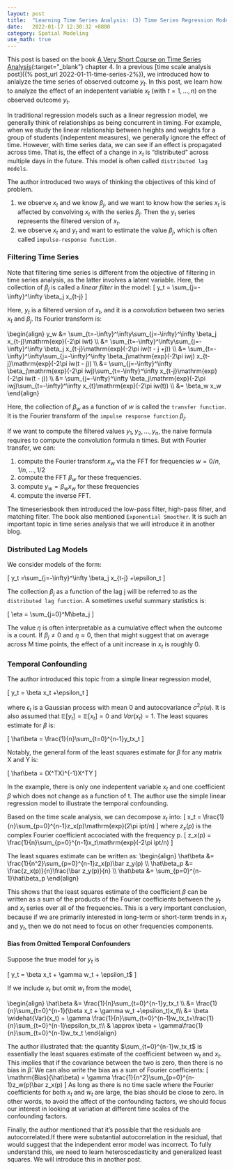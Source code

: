 ```yaml
---
layout: post
title:  "Learning Time Series Analysis: (3) Time Series Regression Modeling"
date:   2022-01-17 12:30:32 +0800
category: Spatial Modeling
use_math: true
---
```


This post is based on the book [A Very Short Course on Time Series Analysis](https://bookdown.org/rdpeng/timeseriesbook/){:target="_blank"} chapter 4. In a previous [time scale analysis post]({% post_url 2022-01-11-time-series-2%}), we introduced how to anlalyze the time series of observed outcome $y_t$. In this post, we learn how to analyze the effect of an indepentent variable $x_t$ (with $t=1, \dots, n$) on the observed outcome $y_t$.

In traditional regression models such as a linear regression model, we generally think of relationships as being concurrent in timing. For example, when we study the linear relationship between heights and weights for a group of students (indepentent measures), we generally ignore the effect of time. However, with time series data, we can see if an effect is propagated across time. That is, the effect of a change in $x_t$ is “distributed” across multiple days in the future. This model is often called `distributed lag models`. 

The author introduced two ways of thinking the objectives of this kind of problem.
1. we observe $x_t$ and we know $β_j$, and we want to know how the series $x_t$ is affected by convolving $x_t$ with the series $β_j$. Then the $y_t$ series represents the filtered version of $x_t$. 
2. we observe $x_t$ and $y_t$ and want to estimate the value $\beta_j$, which is often called `impulse-response function`.

### Filtering Time Series
Note that filtering time series is different from the objective of filtering in time series analysis, as the latter involves a latent variable.
Here, the collection of ${\beta_j}$ is called a *linear filter* in the model:
\[
y_t = \sum_{j=-\infty}^\infty \beta_j x_{t-j}
\]

Here, $y_t$ is a filtered version of $x_t$, and it is a *convolution* between two series $x_t$ and $\beta_j$. Its Fourier transform is:

\begin{align}
y_w &= \sum_{t=-\infty}^\infty\sum_{j=-\infty}^\infty \beta_j x_{t-j}\mathrm{exp}(-2\pi iwt) \\\\ 
&= \sum_{t=-\infty}^\infty\sum_{j=-\infty}^\infty \beta_j x_{t-j}\mathrm{exp}(-2\pi iw(t - j +j)) \\\\ 
&= \sum_{t=-\infty}^\infty\sum_{j=-\infty}^\infty \beta_j\mathrm{exp}(-2\pi iwj) x_{t-j}\mathrm{exp}(-2\pi iw(t - j)) \\\\ 
&= \sum_{j=-\infty}^\infty \beta_j\mathrm{exp}(-2\pi iwj)\sum_{t=-\infty}^\infty x_{t-j}\mathrm{exp}(-2\pi iw(t - j)) \\\\ 
&= \sum_{j=-\infty}^\infty \beta_j\mathrm{exp}(-2\pi iwj)\sum_{t=-\infty}^\infty x_{t}\mathrm{exp}(-2\pi iw(t)) \\\\ 
&= \beta_w x_w
\end{align}

Here, the collection of $\beta_w$ as a function of $w$ is called the `transfer function`. It is the Fourier transform of the `impulse response function` $\beta_j$.

If we want to compute the filtered values $y_1, y_2,\dots, y_n$, the naive formula requires to compute the convolution formula n times. But with Fourier transfer, we can:
1. compute the Fourier transform $x_w$ via the FFT for frequencies $w = 0/n, 1/n, \dots, 1/2$
2. compute the FFT $\beta_w$ for these frequencies.
3. compute $y_w = \beta_wx_w$ for these frequencies
4. compute the inverse FFT.

The timeseriesbook then introduced the low-pass filter, high-pass filter, and matching filter. The book also mentioned `Exponential Smoother`. It is such an important topic in time series analysis that we will introduce it in another blog.

### Distributed Lag Models
We consider models of the form:

\[
y_t =\sum_{j=-\infty}^\infty \beta_j x_{t-j} +\epsilon_t
\]

The collection ${\beta_j}$ as a function of the lag j will be referred to as the `distributed lag function`.
A sometimes useful summary statistics is:

\[
\eta = \sum_{j=0}^M\beta_j
\]

The value $\eta$ is often interpretable as a cumulative effect when the outcome is a count. If $\beta_j \neq 0$ and $\eta \approx 0$, then that might suggest that on average across M time points, the effect of a unit increase in $x_t$ is roughly 0.

### Temporal Confounding
The author introduced this topic from a simple linear regression model,

\[
y_t = \beta x_t +\epsilon_t
\]

where $\epsilon_t$ is a Gaussian process with mean 0 and autocovariance $\sigma^2\rho(u)$. It is also assumed that $\mathbb{E}[y_t] = \mathbb{E}[x_t] =0$ and $Var(x_t)=1$.
The least squares estimate for $\beta$ is:

\[
\hat\beta = \frac{1}{n}\sum_{t=0}^{n-1}y_tx_t
\]

Notably, the general form of the least squares estimate for $\beta$ for any matrix X and Y is:

\[
\hat\beta = (X^TX)^{-1}X^TY
\]

In the example, there is only one indepentent variable $x_t$ and one coefficient $\beta$ which does not change as a function of t. The author use the simple linear regression model to illustrate the temporal confounding.

Based on the time scale analysis, we can decompose $x_t$ into:
\[
x_t = \frac{1}{n}\sum_{p=0}^{n-1}z_x(p)\mathrm{exp}(2\pi ipt/n)
\]
where $z_x(p)$ is the complex Fourier coefficient accociated with the frequency p.
\[
z_x(p) = \frac{1}{n}\sum_{p=0}^{n-1}x_t\mathrm{exp}(-2\pi ipt/n)
\]

The least squares estimate can be written as:
\begin{align}
\hat\beta &= \frac{1}{n^2}\sum_{p=0}^{n-1}z_x(p)\bar z_y(p) \\\\ 
\hat\beta_p &= \frac{z_x(p)}{n}\frac{\bar z_y(p)}{n} \\\\ 
\hat\beta &= \sum_{p=0}^{n-1}\hat\beta_p
\end{align}

This shows that the least squares estimate of the coefficient $\beta$ can be written as a sum of the products of the Fourier coefficients between the $y_t$ and $x_t$ series over all of the frequencies. 
This is a very important conclusion, because if we are primarily interested in long-term or short-term trends in $x_t$ and $y_t$, then we do not need to focus on other frequencies components. 

#### Bias from Omitted Temporal Confounders
Suppose the true model for $y_t$ is

\[
y_t = \beta x_t + \gamma w_t + \epsilon_t$
\]

If we include $x_t$ but omit $w_t$ from the model, 

\begin{align}
\hat\beta &= \frac{1}{n}\sum_{t=0}^{n-1}y_tx_t \\\\ 
 &= \frac{1}{n}\sum_{t=0}^{n-1}(\beta x_t + \gamma w_t +\epsilon_t)x_t\\\\ 
 &= \beta \widehat{Var}(x_t) + \gamma \frac{1}{n}\sum_{t=0}^{n-1}w_tx_t+\frac{1}{n}\sum_{t=0}^{n-1}\epsilon_tx_t\\\\ 
 & \approx \beta + \gamma\frac{1}{n}\sum_{t=0}^{n-1}w_tx_t
\end{align}

The author illustrated that: the quantity $\sum_{t=0}^{n-1}w_tx_t$ is essentially the least squares estimate of the coefficient between $w_t$ and $x_t$. This implies that if the covariance between the two is zero, then there is no bias in $\hat\beta$. We can also write the bias as a sum of Fourier coefficients:
\[
\mathrm{Bias}(\hat\beta) = \gamma \frac{1}{n^2}\sum_{p=0}^{n-1}z_w(p)\bar z_x(p)
\]
As long as there is no time sacle where the Fourier coefficients for both $x_t$ and $w_t$ are large, the bias should be close to zero. In other words, to avoid the affect of the confounding factors, we should focus our interest in looking at variation at different time scales of the confounding factors. 

Finally, the author mentioned that it’s possible that the residuals are autocorrelated.If there were substantial autocorrelation in the residual, that would suggest that the independent error model was incorrect. To fully understand this, we need to learn heteroscedasticity and generalized least squares. We will introduce this in another post. 
